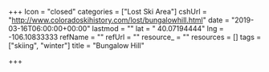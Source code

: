 +++
Icon = "closed"
categories = ["Lost Ski Area"]
cshUrl = "http://www.coloradoskihistory.com/lost/bungalowhill.html"
date = "2019-03-16T06:00:00+00:00"
lastmod = ""
lat = " 40.07194444"
lng = -106.10833333
refName = ""
refUrl = ""
resource_ = ""
resources = []
tags = ["skiing", "winter"]
title = "Bungalow Hill"

+++
